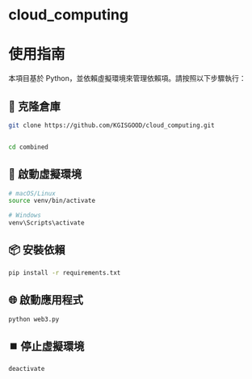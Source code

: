 # cloud_computing

# 使用指南

本項目基於 Python，並依賴虛擬環境來管理依賴項。請按照以下步驟執行：

## 📂 克隆倉庫
```bash
git clone https://github.com/KGISGOOD/cloud_computing.git


cd combined
```
## 🚀 啟動虛擬環境
```bash
# macOS/Linux
source venv/bin/activate

# Windows
venv\Scripts\activate
```
## 📦 安裝依賴
```bash
pip install -r requirements.txt
```
## 🌐 啟動應用程式
```bash
python web3.py
```
## ⏹️ 停止虛擬環境
```bash
deactivate
```
